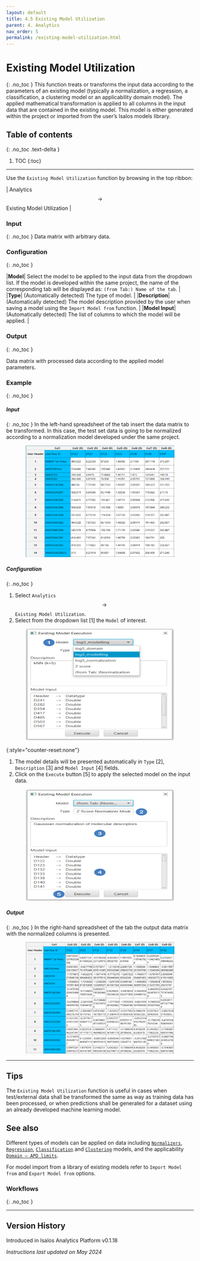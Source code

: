 ```yaml
---
layout: default
title: 4.5 Existing Model Utilization
parent: 4. Analytics
nav_order: 5
permalink: /existing-model-utilization.html
---
```


# Existing Model Utilization
{: .no_toc }
This function treats or transforms the input data according to the parameters of an existing model (typically a normalization, a regression, a classification, a clustering model or an applicability domain model). The applied mathematical transformation is applied to all columns in the input data that are contained in the existing model. This model is either generated within the project or imported from the user’s Isalos models library.

## Table of contents
{: .no_toc .text-delta }

1. TOC
{:toc}

---

Use the `Existing Model Utilization` function by browsing in the top ribbon: 

| Analytics $$\rightarrow$$ Existing Model Utilization |

### Input
{: .no_toc }
Data matrix with arbitrary data.

### Configuration
{: .no_toc }

|**Model**| Select the model to be applied to the input data from the dropdown list. If the model is developed within the same project, the name of the corresponding tab will be displayed as: `(from Tab:) Name of the tab`. |
|**Type**| (Automatically detected) The type of model. |
|**Description**| (Automatically detected) The model description provided by the user when saving a model using the `Import Model from` function. |
|**Model Input**| (Automatically detected) The list of columns to which the model will be applied. |

### Output
{: .no_toc }

Data matrix with processed data according to the applied model parameters.

### Example
{: .no_toc }

##### Input
{: .no_toc }
In the left-hand spreadsheet of the tab insert the data matrix to be transformed. In this case, the test set data is going to be normalized according to a normalization model developed under the same project.

<div style="text-align: center;">
<img src="../../images/Existing model utilization/existing_input.png" alt="Existing Model input" width="400" height="300" class="img-responsive">
</div>

##### Configuration
{: .no_toc }

1. Select `Analytics` $$\rightarrow$$ `Existing Model Utilization`.
1. Select from the dropdown list [1] the `Model` of interest.

<div style="text-align: center;">
<img src="../../images/Existing model utilization/Existing Model Utilization - configuration 1.png" alt="Existing Model configuration" width="400" height="300" class="img-responsive">
</div>

{:style="counter-reset:none"}
1. The model details will be presented automatically in `Type` [2], `Description` [3] and `Model Input` [4] fields.
1. Click on the `Execute` button [5] to apply the selected model on the input data.

<div style="text-align: center;">
<img src="../../images/Existing model utilization/Existing Model Utilization - configuration 2.png" alt="Existing Model configuration" width="400" height="300" class="img-responsive">
</div>

##### Output
{: .no_toc }
In the right-hand spreadsheet of the tab the output data matrix with the normalized columns is presented.

<div style="text-align: center;">
<img src="../../images/Existing model utilization/existing_output.png" alt="Existing Model output" width="400" height="300" class="img-responsive">
</div>

---

## Tips

The `Existing Model Utilization` function is useful in cases when test/external data shall be transformed the same as way as training data has been processed, or when predictions shall be generated for a dataset using an already developed machine learning model.

## See also
Different types of models can be applied on data including [`Normalizers`](https://www.docs.isalos.novamechanics.com/normalizers.html), [`Regression`](https://www.docs.isalos.novamechanics.com/regression.html), [`Classification`](https://www.docs.isalos.novamechanics.com/classification.html) and [`Clustering`](https://www.docs.isalos.novamechanics.com/clustering.html) models, and the applicability [`Domain – APD limits`](https://www.docs.isalos.novamechanics.com/domain-apd.html).

For model import from a library of existing models refer to `Import Model from` and `Export Model from` options.

### Workflows
{: .no_toc }

---

## Version History
Introduced in Isalos Analytics Platform v0.1.18

_Instructions last updated on May 2024_